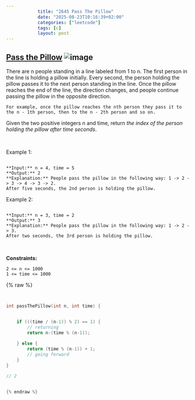```yaml
---
            title: "2645 Pass The Pillow"
            date: "2025-08-23T10:16:39+02:00"
            categories: ["leetcode"]
            tags: [c]
            layout: post
---
```

            
## [Pass the Pillow](https://leetcode.com/problems/pass-the-pillow) ![image](https://img.shields.io/badge/Difficulty-Easy-brightgreen)

There are n people standing in a line labeled from 1 to n. The first person in the line is holding a pillow initially. Every second, the person holding the pillow passes it to the next person standing in the line. Once the pillow reaches the end of the line, the direction changes, and people continue passing the pillow in the opposite direction.

	For example, once the pillow reaches the nth person they pass it to the n - 1th person, then to the n - 2th person and so on.

Given the two positive integers n and time, return *the index of the person holding the pillow after *time* seconds*.

 

Example 1:

```

**Input:** n = 4, time = 5
**Output:** 2
**Explanation:** People pass the pillow in the following way: 1 -> 2 -> 3 -> 4 -> 3 -> 2.
After five seconds, the 2nd person is holding the pillow.

```

Example 2:

```

**Input:** n = 3, time = 2
**Output:** 3
**Explanation:** People pass the pillow in the following way: 1 -> 2 -> 3.
After two seconds, the 3rd person is holding the pillow.

```

 

**Constraints:**

	2 <= n <= 1000
	1 <= time <= 1000

{% raw %}


```c


int passThePillow(int n, int time) {


    if (((time / (n-1)) % 2) == 1) {
        // returning
        return n-(time % (n-1));
        
    } else {
        return (time % (n-1)) + 1;
        // going forward
    }
}

// 2


{% endraw %}
```
